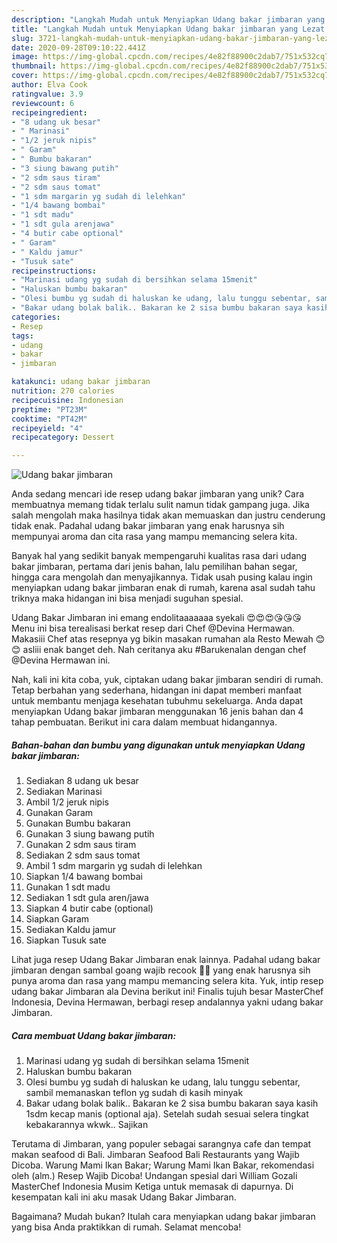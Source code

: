 ```yaml
---
description: "Langkah Mudah untuk Menyiapkan Udang bakar jimbaran yang Lezat Sekali"
title: "Langkah Mudah untuk Menyiapkan Udang bakar jimbaran yang Lezat Sekali"
slug: 3721-langkah-mudah-untuk-menyiapkan-udang-bakar-jimbaran-yang-lezat-sekali
date: 2020-09-28T09:10:22.441Z
image: https://img-global.cpcdn.com/recipes/4e82f88900c2dab7/751x532cq70/udang-bakar-jimbaran-foto-resep-utama.jpg
thumbnail: https://img-global.cpcdn.com/recipes/4e82f88900c2dab7/751x532cq70/udang-bakar-jimbaran-foto-resep-utama.jpg
cover: https://img-global.cpcdn.com/recipes/4e82f88900c2dab7/751x532cq70/udang-bakar-jimbaran-foto-resep-utama.jpg
author: Elva Cook
ratingvalue: 3.9
reviewcount: 6
recipeingredient:
- "8 udang uk besar"
- " Marinasi"
- "1/2 jeruk nipis"
- " Garam"
- " Bumbu bakaran"
- "3 siung bawang putih"
- "2 sdm saus tiram"
- "2 sdm saus tomat"
- "1 sdm margarin yg sudah di lelehkan"
- "1/4 bawang bombai"
- "1 sdt madu"
- "1 sdt gula arenjawa"
- "4 butir cabe optional"
- " Garam"
- " Kaldu jamur"
- "Tusuk sate"
recipeinstructions:
- "Marinasi udang yg sudah di bersihkan selama 15menit"
- "Haluskan bumbu bakaran"
- "Olesi bumbu yg sudah di haluskan ke udang, lalu tunggu sebentar, sambil memanaskan teflon yg sudah di kasih minyak"
- "Bakar udang bolak balik.. Bakaran ke 2 sisa bumbu bakaran saya kasih 1sdm kecap manis (optional aja). Setelah sudah sesuai selera tingkat kebakarannya wkwk.. Sajikan"
categories:
- Resep
tags:
- udang
- bakar
- jimbaran

katakunci: udang bakar jimbaran 
nutrition: 270 calories
recipecuisine: Indonesian
preptime: "PT23M"
cooktime: "PT42M"
recipeyield: "4"
recipecategory: Dessert

---
```



![Udang bakar jimbaran](https://img-global.cpcdn.com/recipes/4e82f88900c2dab7/751x532cq70/udang-bakar-jimbaran-foto-resep-utama.jpg)

Anda sedang mencari ide resep udang bakar jimbaran yang unik? Cara membuatnya memang tidak terlalu sulit namun tidak gampang juga. Jika salah mengolah maka hasilnya tidak akan memuaskan dan justru cenderung tidak enak. Padahal udang bakar jimbaran yang enak harusnya sih mempunyai aroma dan cita rasa yang mampu memancing selera kita.

Banyak hal yang sedikit banyak mempengaruhi kualitas rasa dari udang bakar jimbaran, pertama dari jenis bahan, lalu pemilihan bahan segar, hingga cara mengolah dan menyajikannya. Tidak usah pusing kalau ingin menyiapkan udang bakar jimbaran enak di rumah, karena asal sudah tahu triknya maka hidangan ini bisa menjadi suguhan spesial.

Udang Bakar Jimbaran ini emang endolitaaaaaaa syekali 😍😍😍😘😘😘 Menu ini bisa terealisasi berkat resep dari Chef @Devina Hermawan. Makasiii Chef atas resepnya yg bikin masakan rumahan ala Resto Mewah 😊😊 asliii enak banget deh. Nah ceritanya aku #Barukenalan dengan chef @Devina Hermawan ini.


Nah, kali ini kita coba, yuk, ciptakan udang bakar jimbaran sendiri di rumah. Tetap berbahan yang sederhana, hidangan ini dapat memberi manfaat untuk membantu menjaga kesehatan tubuhmu sekeluarga. Anda dapat menyiapkan Udang bakar jimbaran menggunakan 16 jenis bahan dan 4 tahap pembuatan. Berikut ini cara dalam membuat hidangannya.

<!--inarticleads1-->

##### Bahan-bahan dan bumbu yang digunakan untuk menyiapkan Udang bakar jimbaran:

1. Sediakan 8 udang uk besar
1. Sediakan  Marinasi
1. Ambil 1/2 jeruk nipis
1. Gunakan  Garam
1. Gunakan  Bumbu bakaran
1. Gunakan 3 siung bawang putih
1. Gunakan 2 sdm saus tiram
1. Sediakan 2 sdm saus tomat
1. Ambil 1 sdm margarin yg sudah di lelehkan
1. Siapkan 1/4 bawang bombai
1. Gunakan 1 sdt madu
1. Sediakan 1 sdt gula aren/jawa
1. Siapkan 4 butir cabe (optional)
1. Siapkan  Garam
1. Sediakan  Kaldu jamur
1. Siapkan Tusuk sate


Lihat juga resep Udang Bakar Jimbaran enak lainnya. Padahal udang bakar jimbaran dengan sambal goang wajib recook 👍🏻 yang enak harusnya sih punya aroma dan rasa yang mampu memancing selera kita. Yuk, intip resep udang bakar Jimbaran ala Devina berikut ini! Finalis tujuh besar MasterChef Indonesia, Devina Hermawan, berbagi resep andalannya yakni udang bakar Jimbaran. 

<!--inarticleads2-->

##### Cara membuat Udang bakar jimbaran:

1. Marinasi udang yg sudah di bersihkan selama 15menit
1. Haluskan bumbu bakaran
1. Olesi bumbu yg sudah di haluskan ke udang, lalu tunggu sebentar, sambil memanaskan teflon yg sudah di kasih minyak
1. Bakar udang bolak balik.. Bakaran ke 2 sisa bumbu bakaran saya kasih 1sdm kecap manis (optional aja). Setelah sudah sesuai selera tingkat kebakarannya wkwk.. Sajikan


Terutama di Jimbaran, yang populer sebagai sarangnya cafe dan tempat makan seafood di Bali. Jimbaran Seafood Bali Restaurants yang Wajib Dicoba. Warung Mami Ikan Bakar; Warung Mami Ikan Bakar, rekomendasi oleh (alm.) Resep Wajib Dicoba! Undangan spesial dari William Gozali MasterChef Indonesia Musim Ketiga untuk memasak di dapurnya. Di kesempatan kali ini aku masak Udang Bakar Jimbaran. 

Bagaimana? Mudah bukan? Itulah cara menyiapkan udang bakar jimbaran yang bisa Anda praktikkan di rumah. Selamat mencoba!

